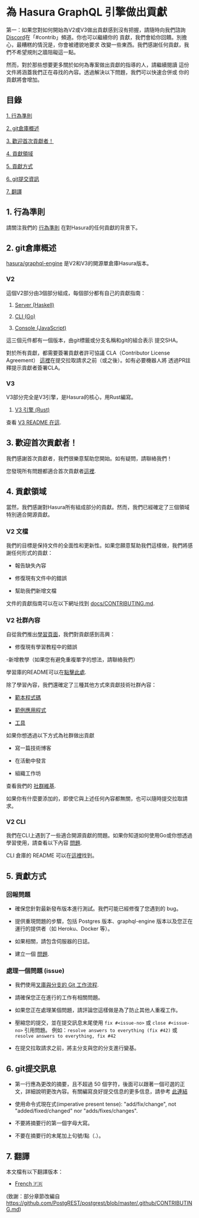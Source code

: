 # 為 Hasura GraphQL 引擎做出貢獻

第一：如果您對如何開始為V2或V3做出貢獻感到沒有把握，請隨時向我們諮詢
[Discord](https://discordapp.com/invite/hasura)在「#contrib」頻道。你也可以繼續你的
貢獻，我們會給你回饋。別擔心，最糟糕的情況是，你會被禮貌地要求
改變一些東西。我們感謝任何貢獻，我們不希望規則之牆阻礙這一點。

然而，對於那些想要更多關於如何為專案做出貢獻的指導的人，請繼續閱讀
這份文件將涵蓋我們正在尋找的內容。透過解決以下問題，我們可以快速合併或
你的貢獻將會增加。

## 目錄

[1. 行為準則 ](#code-of-conduct)

[2. git倉庫概述 ](#overview)

[3. 歡迎首次貢獻者！ ](#first-timers)

[4. 貢獻領域 ](#areas)

[5. 貢獻方式 ](#ways)

[6. git提交資訊 ](#commit-messages)

[7. 翻譯 ](#translations)

<a name="code-of-conduct"></a>

## 1. 行為準則

請關注我們的 [行為準則](code-of-conduct.chinese.md) 在對Hasura的任何貢獻的背景下。

<a name="overview"></a>

## 2. git倉庫概述

[hasura/graphql-engine](https://github.com/hasura/graphql-engine) 是V2和V3的開源單倉庫Hasura版本。

### V2

這個V2部分由3個部分組成，每個部分都有自己的貢獻指南：

1. [Server (Haskell)](server/CONTRIBUTING.md)

2. [CLI (Go)](cli/CONTRIBUTING.md)

3. [Console (JavaScript)](frontend/docs/generic-info.md#contributing-to-hasura-console)

這三個元件都有一個版本，由git標籤或分支名稱和git的組合表示 提交SHA。

對於所有貢獻，都需要簽署貢獻者許可協議 CLA（Contributor License Agreement）
[這裡](https://cla-assistant.io/hasura/graphql-engine)在提交拉取請求之前（或之後）。如有必要機器人將
透過PR註釋提示貢獻者簽署CLA。

### V3

V3部分完全是V3引擎，是Hasura的核心，用Rust編寫。

1. [V3 引擎 (Rust)](v3/CONTRIBUTING.md)

查看 [V3 README 在這](/v3/README.md).

<a name="first-timers"></a>

## 3. 歡迎首次貢獻者！

我們感謝首次貢獻者，我們很樂意幫助您開始。如有疑問，請聯絡我們！

您發現所有問題都適合首次貢獻者[這裡](https://github.com/hasura/graphql-engine/issues?q=is%3Aopen+is%3Aissue+label%3A%22good+first+issue%22).

<a name="areas"></a>

## 4. 貢獻領域

當然，我們感謝對Hasura所有組成部分的貢獻。然而，我們已經確定了三個領域 特別適合開源貢獻。

### V2 文檔

我們的目標是保持文件的全面性和更新性。如果您願意幫助我們這樣做，我們將感謝任何形式的貢獻：

- 報告缺失內容

- 修復現有文件中的錯誤

- 幫助我們新增文檔

文件的貢獻指南可以在以下網址找到 [docs/CONTRIBUTING.md](docs/CONTRIBUTING.md).

### V2 社群內容

自從我們推出[學習頁面](https://hasura.io/learn/)，我們對貢獻感到高興：

- 修復現有學習教程中的錯誤

-新增教學（如果您有避免重複單字的想法，請聯絡我們）

學習庫的README可以在[點擊此處](https://github.com/hasura/learn-graphql).

除了學習內容，我們還確定了三種其他方式來貢獻技術社群內容：

- [範本程式碼](https://github.com/hasura/graphql-engine/tree/master/community/boilerplates)

- [範例應用程式](https://github.com/hasura/sample-apps/tree/main)

- [工具](community/tools)

如果你想透過以下方式為社群做出貢獻

- 寫一篇技術博客

- 在活動中發言

- 組織工作坊

查看我們的 [社群維基](https://github.com/hasura/graphql-engine/wiki/Community-Wiki).

如果你有什麼要添加的，即使它與上述任何內容都無關，也可以隨時提交拉取請求。

### V2 CLI

我們在CLI上遇到了一些適合開源貢獻的問題。如果你知道如何使用Go或你想透過學習使用，請查看以下內容
[問題](https://github.com/hasura/graphql-engine/issues?q=is%3Aopen+is%3Aissue+label%3Ac%2Fcli+label%3A%22help+wanted%22).

CLI 倉庫的 README 可以在[這裡](https://github.com/hasura/graphql-engine/tree/master/cli)找到。

<a name="ways"></a>

## 5. 貢獻方式

### 回報問題

- 確保您針對最新發布版本進行測試。我們可能已經修復了您遇到的 bug。

- 提供重現問題的步驟，包括 Postgres 版本、graphql-engine 版本以及您正在運行的提供者（如 Heroku、Docker 等）。

- 如果相關，請包含伺服器的日誌。

- 建立一個 [問題](https://github.com/hasura/graphql-engine/issues/new/choose).

### 處理一個問題 (issue)

- 我們使用[叉庫與分支的 Git 工作流程](https://blog.scottlowe.org/2015/01/27/using-fork-branch-git-workflow/).

- 請確保您正在進行的工作有相關問題。

- 如果您正在處理某個問題，請評論您這樣做是為了防止其他人重複工作。

- 壓縮您的提交，並在提交訊息末尾使用 `fix #<issue-no>` 或 `close #<issue-no>` 引用問題。 
例如：`resolve answers to everything (fix #42)` 或`resolve answers to everything, fix #42`

- 在提交拉取請求之前，將主分支與您的分支進行變基。

<a name="commit-messages"></a>

## 6. git提交訊息

- 第一行應為更改的摘要，且不超過 50 個字符，後面可以跟著一個可選的正文，詳細說明更改內容。有關編寫良好提交信息的更多信息，請參考
 [此連結](https://github.com/erlang/otp/wiki/writing-good-commit-messages)

- 使用命令式現在式(imperative present tense): "add/fix/change", not "added/fixed/changed" nor "adds/fixes/changes".

- 不要將摘要行的第一個字母大寫。

- 不要在摘要行的末尾加上句號/點（.）。

<a name="translations"></a>

## 7. 翻譯

本文檔有以下翻譯版本：

- [French 🇫🇷](translations/CONTRIBUTING.french.md)

(致謝：部分章節改編自 https://github.com/PostgREST/postgrest/blob/master/.github/CONTRIBUTING.md)
